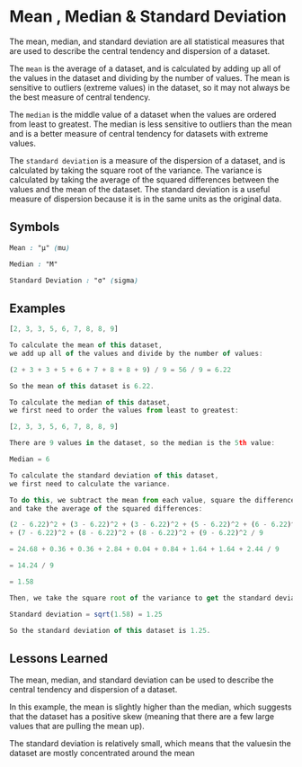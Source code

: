 
# Mean , Median & Standard Deviation

The mean, median, and standard deviation are all statistical measures that are used to describe the central tendency and dispersion of a dataset.

The `mean` is the average of a dataset, and is calculated by adding up all of the values in the dataset and dividing by the number of values. The mean is sensitive to outliers (extreme values) in the dataset, so it may not always be the best measure of central tendency.

The `median` is the middle value of a dataset when the values are ordered from least to greatest. The median is less sensitive to outliers than the mean and is a better measure of central tendency for datasets with extreme values.

The `standard deviation` is a measure of the dispersion of a dataset, and is calculated by taking the square root of the variance. The variance is calculated by taking the average of the squared differences between the values and the mean of the dataset. The standard deviation is a useful measure of dispersion because it is in the same units as the original data.

## Symbols

```css
Mean : "μ" (mu)

Median : "M"

Standard Deviation : "σ" (sigma)
```

## Examples

```javascript
[2, 3, 3, 5, 6, 7, 8, 8, 9]

To calculate the mean of this dataset, 
we add up all of the values and divide by the number of values:

(2 + 3 + 3 + 5 + 6 + 7 + 8 + 8 + 9) / 9 = 56 / 9 = 6.22

So the mean of this dataset is 6.22.
```

```javascript
To calculate the median of this dataset, 
we first need to order the values from least to greatest:

[2, 3, 3, 5, 6, 7, 8, 8, 9]

There are 9 values in the dataset, so the median is the 5th value:

Median = 6
```

```javascript
To calculate the standard deviation of this dataset, 
we first need to calculate the variance.

To do this, we subtract the mean from each value, square the differences, 
and take the average of the squared differences:

(2 - 6.22)^2 + (3 - 6.22)^2 + (3 - 6.22)^2 + (5 - 6.22)^2 + (6 - 6.22)^2 
+ (7 - 6.22)^2 + (8 - 6.22)^2 + (8 - 6.22)^2 + (9 - 6.22)^2 / 9

= 24.68 + 0.36 + 0.36 + 2.84 + 0.04 + 0.84 + 1.64 + 1.64 + 2.44 / 9

= 14.24 / 9

= 1.58

Then, we take the square root of the variance to get the standard deviation:

Standard deviation = sqrt(1.58) = 1.25

So the standard deviation of this dataset is 1.25.
```

## Lessons Learned

The mean, median, and standard deviation can be used to describe the central tendency and dispersion of a dataset.

In this example, the mean is slightly higher than the median, which suggests that the dataset has a positive skew
(meaning that there are a few large values that are pulling the mean up).

The standard deviation is relatively small, which means that the valuesin the dataset are mostly concentrated around the mean
